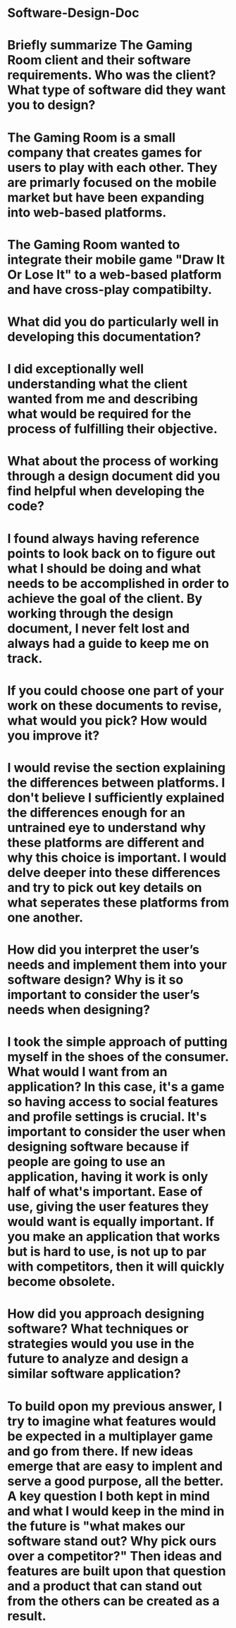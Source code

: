 # Software-Design-Doc

# Briefly summarize The Gaming Room client and their software requirements. Who was the client? What type of software did they want you to design?
# The Gaming Room is a small company that creates games for users to play with each other. They are primarly focused on  the mobile market but have been expanding into web-based platforms.
# The Gaming Room wanted to integrate their mobile game "Draw It Or Lose It" to a web-based platform and have cross-play compatibilty.

# What did you do particularly well in developing this documentation?
# I did exceptionally well understanding what the client wanted from me and describing what would be required for the process of fulfilling their objective.

# What about the process of working through a design document did you find helpful when developing the code?
# I found always having reference points to look back on to figure out what I should be doing and what needs to be accomplished in order to achieve the goal of the client. By working through the design document, I never felt lost and always had a guide to keep me on track.

# If you could choose one part of your work on these documents to revise, what would you pick? How would you improve it?
# I would revise the section explaining the differences between platforms. I don't believe I sufficiently explained the differences enough for an untrained eye to understand why these platforms are different and why this choice is important. I would delve deeper into these differences and try to pick out key details on what seperates these platforms from one another.

# How did you interpret the user’s needs and implement them into your software design? Why is it so important to consider the user’s needs when designing?
# I took the simple approach of putting myself in the shoes of the consumer. What would I want from an application? In this case, it's a game so having access to social features and profile settings is crucial. It's important to consider the user when designing software because if people are going to use an application, having it work is only half of what's important. Ease of use, giving the user features they would want is equally important. If you make an application that works but is hard to use, is not up to par with competitors, then it will quickly become obsolete. 

# How did you approach designing software? What techniques or strategies would you use in the future to analyze and design a similar software application?
# To build opon my previous answer, I try to imagine what features would be expected in a multiplayer game and go from there. If new ideas emerge that are easy to implent and serve a good purpose, all the better. A key question I both kept in mind and what I would keep in the mind in the future is "what makes our software stand out? Why pick ours over a competitor?"  Then ideas and features are built upon that question and a product that can stand out from the others can be created as a result.
